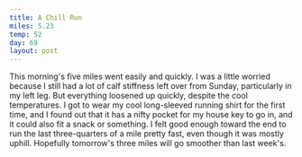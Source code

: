 ```yaml
---
title: A Chill Run
miles: 5.23
temp: 52
day: 69
layout: post
---
```


This morning's five miles went easily and quickly. I was a little worried because I still had a lot of calf stiffness left over from Sunday, particularly in my left leg. But everything loosened up quickly, despite the cool temperatures. I got to wear my cool long-sleeved running shirt for the first time, and I found out that it has a nifty pocket for my house key to go in, and it could also fit a snack or something. I felt good enough toward the end to run the last three-quarters of a mile pretty fast, even though it was mostly uphill. Hopefully tomorrow's three miles will go smoother than last week's.